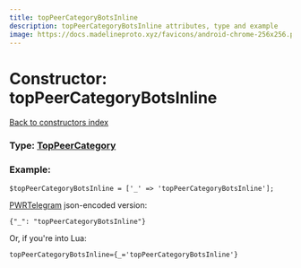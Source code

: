 ```yaml
---
title: topPeerCategoryBotsInline
description: topPeerCategoryBotsInline attributes, type and example
image: https://docs.madelineproto.xyz/favicons/android-chrome-256x256.png
---
```

# Constructor: topPeerCategoryBotsInline  
[Back to constructors index](index.md)






### Type: [TopPeerCategory](../types/TopPeerCategory.md)


### Example:

```
$topPeerCategoryBotsInline = ['_' => 'topPeerCategoryBotsInline'];
```  

[PWRTelegram](https://pwrtelegram.xyz) json-encoded version:

```
{"_": "topPeerCategoryBotsInline"}
```


Or, if you're into Lua:  


```
topPeerCategoryBotsInline={_='topPeerCategoryBotsInline'}

```


